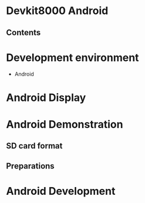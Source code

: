 # Devkit8000 Android
## Contents
# Development environment
* Android
# Android Display
# Android Demonstration
## SD card format
## Preparations
# Android Development
